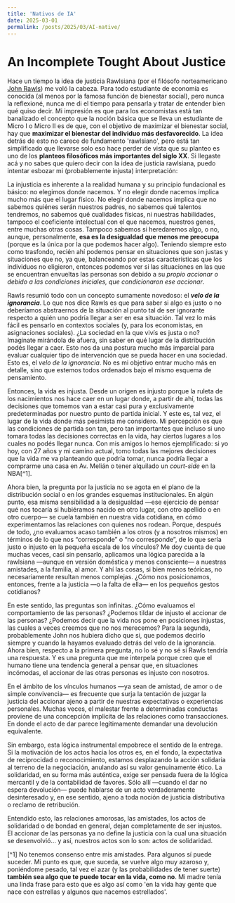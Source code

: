 ```yaml
---
title: 'Nativos de IA'
date: 2025-03-01
permalink: /posts/2025/03/AI-native/
---
```


# An Incomplete Tought About Justice

Hace un tiempo la idea de justicia Rawlsiana (por el filósofo norteamericano [John Rawls]([https://es.wikipedia.org/wiki/John\_Rawls](https://es.wikipedia.org/wiki/John_Rawls))) me voló la cabeza. Para todo estudiante de economía es conocida (al menos por la famosa función de bienestar social), pero nunca la reflexioné, nunca me di el tiempo para pensarla y tratar de entender bien qué quiso decir. Mi impresión es que para los economistas está tan banalizado el concepto que la noción básica que se lleva un estudiante de Micro I o Micro II es de que, con el objetivo de maximizar el bienestar social, hay que **maximizar el bienestar del individuo más desfavorecido**. La idea detrás de esto no carece de fundamento 'rawlsiano', pero está tan simplificado que llevarse solo eso hace perder de vista que su planteo es uno de los **planteos filosóficos más importantes del siglo XX**. Si llegaste acá y no sabes que quiero decir con la idea de justicia rawlsiana, puedo intentar esbozar mi (probablemente injusta) interpretación:

La injusticia es inherente a la realidad humana y su principio fundacional es básico: no elegimos donde nacemos. Y no elegir donde nacemos implica mucho más que el lugar físico. No elegir donde nacemos implica que no sabemos quiénes serán nuestros padres, no sabemos qué talentos tendremos, no sabemos qué cualidades físicas, ni nuestras habilidades, tampoco el coeficiente intelectual con el que nacemos, nuestros genes, entre muchas otras cosas. Tampoco sabemos si heredaremos algo, o no, aunque, personalmente, **esa es la desigualdad que menos me preocupa** (porque es la única por la que podemos hacer algo). Teniendo siempre esto como trasfondo, recién ahí podemos pensar en situaciones que son justas y situaciones que no, ya que, balanceando por estas características que los individuos no eligieron, entonces podemos ver si las situaciones en las que se encuentran envueltas las personas son debido a su *propio accionar o debido a las condiciones iniciales, que condicionaron ese accionar*.

Rawls resumió todo con un concepto sumamente novedoso: el ***velo de la ignorancia***. Lo que nos dice Rawls es que para saber si algo es justo o no deberíamos abstraernos de la situación al punto tal de ser ignorante respecto a quién uno podría llegar a ser en esa situación. Tal vez lo más fácil es pensarlo en contextos sociales (y, para los economistas, en asignaciones sociales). ¿La sociedad en la que vivís es justa o no? Imaginate mirándola de afuera, sin saber en qué lugar de la distribución podés llegar a caer. Esto nos da una postura mucho más imparcial para evaluar cualquier tipo de intervención que se pueda hacer en una sociedad. Esto es, el *velo de la ignorancia*. No es mi objetivo entrar mucho más en detalle, sino que estemos todos ordenados bajo el mismo esquema de pensamiento. 

Entonces, la vida es injusta. Desde un origen es injusto porque la ruleta de los nacimientos nos hace caer en un lugar donde, a partir de ahí, todas las decisiones que tomemos van a estar casi pura y exclusivamente predeterminadas por nuestro punto de partida inicial. Y este es, tal vez, el lugar de la vida donde más pesimista me considero. Mi percepción es que las condiciones de partida son tan, pero tan importantes que incluso si uno tomara todas las decisiones correctas en la vida, hay ciertos lugares a los cuales no podés llegar nunca. Con mis amigos lo hemos ejemplificado: si yo hoy, con 27 años y mi camino actual, tomo todas las mejores decisiones que la vida me va planteando que podría tomar, nunca podría llegar a comprarme una casa en Av. Melián o tener alquilado un *court-side* en la NBA[^1].

Ahora bien, la pregunta por la justicia no se agota en el plano de la distribución social o en los grandes esquemas institucionales. En algún punto, esa misma sensibilidad a la desigualdad —ese ejercicio de pensar qué nos tocaría si hubiéramos nacido en otro lugar, con otro apellido o en otro cuerpo— se cuela también en nuestra vida cotidiana, en cómo experimentamos las relaciones con quienes nos rodean. Porque, después de todo, ¿no evaluamos acaso también a los otros (y a nosotros mismos) en términos de lo que nos “corresponde” o “no corresponde”, de lo que sería justo o injusto en la pequeña escala de los vínculos? Me doy cuenta de que muchas veces, casi sin pensarlo, aplicamos una lógica parecida a la rawlsiana —aunque en versión doméstica y menos consciente— a nuestras amistades, a la familia, al amor. Y ahí las cosas, si bien menos teóricas, no necesariamente resultan menos complejas. ¿Cómo nos posicionamos, entonces, frente a la justicia —o la falta de ella— en los pequeños gestos cotidianos?

En este sentido, las preguntas son infinitas. ¿Cómo evaluamos el comportamiento de las personas? ¿Podemos tildar de injusto el accionar de las personas? ¿Podemos decir que la vida nos pone en posiciones injustas, las cuales a veces creemos que no nos merecemos? Para la segunda, probablemente John nos hubiera dicho que si, que podemos decirlo siempre y cuando la hayamos evaluado detrás del velo de la ignorancia. Ahora bien, respecto a la primera pregunta, no lo sé y no sé si Rawls tendría una respuesta. Y es una pregunta que me interpela porque creo que el humano tiene una tendencia general a pensar que, en situaciones incómodas, el accionar de las otras personas es injusto con nosotros.

En el ámbito de los vínculos humanos —ya sean de amistad, de amor o de simple convivencia— es frecuente que surja la tentación de juzgar la justicia del accionar ajeno a partir de nuestras expectativas o experiencias personales. Muchas veces, el malestar frente a determinadas conductas proviene de una concepción implícita de las relaciones como transacciones. En donde el acto de dar parece legítimamente demandar una devolución equivalente.

Sin embargo, esta lógica instrumental empobrece el sentido de la entrega. Si la motivación de los actos hacia los otros es, en el fondo, la expectativa de reciprocidad o reconocimiento, estamos desplazando la acción solidaria al terreno de la negociación, anulando así su valor genuinamente ético. La solidaridad, en su forma más auténtica, exige ser pensada fuera de la lógica mercantil y de la contabilidad de favores. Sólo allí —cuando el dar no espera devolución— puede hablarse de un acto verdaderamente desinteresado y, en ese sentido, ajeno a toda noción de justicia distributiva o reclamo de retribución.

Entendido esto, las relaciones amorosas, las amistades, los actos de solidaridad o de bondad en general, dejan completamente de ser injustos. El accionar de las personas ya no define la justicia con la cual una situación se desenvolvió... y así, nuestros actos son lo son: actos de solidaridad.

[^1] No tenemos consenso entre mis amistades. Para algunos sí puede suceder. Mi punto es que, que suceda, se vuelve algo muy azaroso y, poniéndome pesado, tal vez el azar (y las probabilidades de tener suerte) **también sea algo que te puede tocar en la vida, como no**. Mi madre tenía una linda frase para esto que es algo así como 'en la vida hay gente que nace con estrellas y algunos que nacemos estrellados'.
